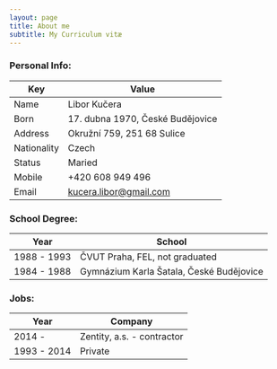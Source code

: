 ```yaml
---
layout: page
title: About me
subtitle: My Curriculum vitæ
---
```


### Personal Info:

| Key           | Value                                       |
| ------------- |---------------------------------------------|
| Name          | Libor Kučera                                |
| Born          | 17. dubna 1970, České Budějovice            |
| Address       | Okružní 759, 251 68 Sulice                  | 
| Nationality   | Czech                                       | 
| Status        | Maried                                      |
| Mobile        | +420 608 949 496                            |
| Email         | kucera.libor@gmail.com                      |

### School Degree:

| Year          | School                                      |
| ------------- |---------------------------------------------|
| 1988 - 1993   | ČVUT Praha, FEL, not graduated              |
| 1984 - 1988   | Gymnázium Karla Šatala, České Budějovice    |

### Jobs:

| Year          |  Company                                    |
| ------------- |---------------------------------------------|
| 2014 -        | Zentity, a.s. - contractor                  |
| 1993 - 2014   | Private                                     |
